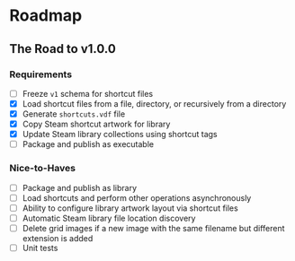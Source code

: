 # Roadmap

## The Road to v1.0.0

### Requirements
- [ ] Freeze `v1` schema for shortcut files
- [x] Load shortcut files from a file, directory, or recursively from a directory
- [x] Generate `shortcuts.vdf` file
- [x] Copy Steam shortcut artwork for library
- [x] Update Steam library collections using shortcut tags
- [ ] Package and publish as executable

### Nice-to-Haves
- [ ] Package and publish as library
- [ ] Load shortcuts and perform other operations asynchronously
- [ ] Ability to configure library artwork layout via shortcut files
- [ ] Automatic Steam library file location discovery
- [ ] Delete grid images if a new image with the same filename but different extension is added
- [ ] Unit tests
